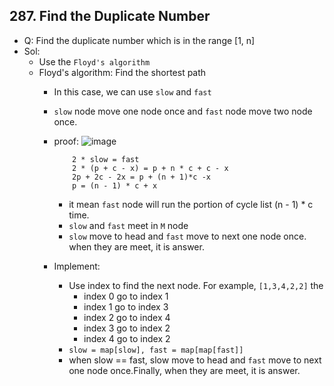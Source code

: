 ## 287. Find the Duplicate Number
- Q: Find the duplicate number which is in the range [1, n]
- Sol:
    - Use the `Floyd's algorithm`
    - Floyd's algorithm: Find the shortest path
        - In this case, we can use `slow` and `fast`
        - `slow` node move one node once and `fast` node move two node once.
        - proof:
            ![image](https://hackmd.io/_uploads/rkaiwzRXC.png)



            ```
                2 * slow = fast
                2 * (p + c - x) = p + n * c + c - x
                2p + 2c - 2x = p + (n + 1)*c -x
                p = (n - 1) * c + x 
            ``` 
            - it mean `fast` node will run the portion of cycle list (n - 1) * c time.
            - `slow` and `fast` meet in `M` node
            - `slow` move to head and `fast` move to next one node once. when they are meet, it is answer.
            
        - Implement: 
            - Use index to find the next node. For example, `[1,3,4,2,2]` the 
                - index 0 go to index 1
                - index 1 go to index 3
                - index 2 go to index 4
                - index 3 go to index 2
                - index 4 go to index 2
            - `slow = map[slow], fast = map[map[fast]]`
            - when slow == fast, slow move to head and `fast` move to next one node once.Finally, when they are meet, it is answer. 
